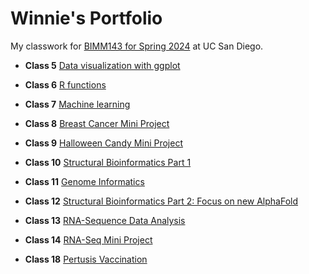 # Winnie's Portfolio

My classwork for [BIMM143 for Spring 2024](https://bioboot.github.io/bimm143_S24/) at UC San Diego.

- **Class 5** [Data visualization with ggplot](https://github.com/wizhou242/bimm143_github/blob/main/Class5/Class05.pdf)

- **Class 6** [R functions](https://github.com/wizhou242/bimm143_github/blob/main/Class6/Class-6.pdf)

- **Class 7** [Machine learning](https://github.com/wizhou242/bimm143_github/blob/main/Class7/Class7-Machine-learning.pdf)

- **Class 8** [Breast Cancer Mini Project](https://github.com/wizhou242/bimm143_github/blob/main/Class8/class08.pdf)

- **Class 9** [Halloween Candy Mini Project](https://github.com/wizhou242/bimm143_github/blob/main/Class9/Class9.pdf)

- **Class 10** [Structural Bioinformatics Part 1](https://github.com/wizhou242/bimm143_github/blob/main/Class10/Class-10.pdf)

- **Class 11** [Genome Informatics](https://github.com/wizhou242/bimm143_github/blob/main/Class11/Class-11.pdf)

- **Class 12** [Structural Bioinformatics Part 2:  Focus on new AlphaFold ](https://github.com/wizhou242/bimm143_github/blob/main/Class12/Class12.pdf)

- **Class 13** [RNA-Sequence Data Analysis](https://github.com/wizhou242/bimm143_github/blob/main/Class13/class13.pdf)

- **Class 14** [RNA-Seq Mini Project](https://github.com/wizhou242/bimm143_github/blob/main/Class14/Class14.pdf)

- **Class 18** [Pertusis Vaccination](https://github.com/wizhou242/bimm143_github/blob/main/Class18%3A%20Pertussis/class18-pertussis.pdf)


